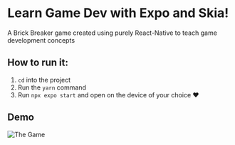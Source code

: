 # Learn Game Dev with Expo and Skia!

A Brick Breaker game created using purely React-Native to teach game development concepts

## How to run it:

1. `cd` into the project
2. Run the `yarn` command
3. Run `npx expo start` and open on the device of your choice ❤️

## Demo

![The Game](./breaker.gif)
